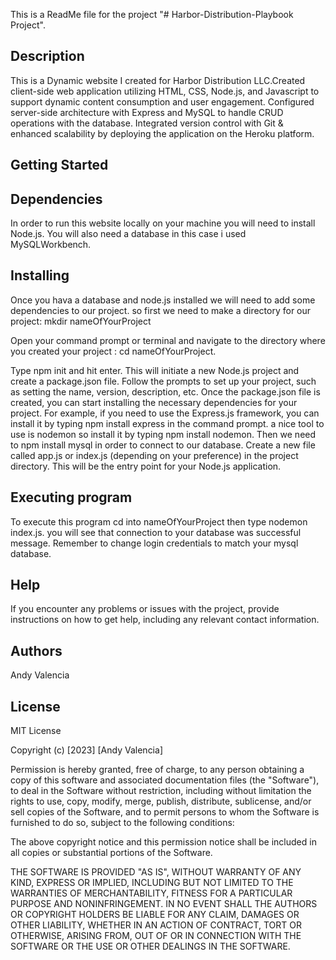 This is a ReadMe file for the project "# Harbor-Distribution-Playbook Project".

## Description

This is a Dynamic website I created for Harbor Distribution LLC.Created client-side web application utilizing HTML, CSS, Node.js, and Javascript to support dynamic content consumption and user engagement. Configured server-side architecture with Express and MySQL to handle CRUD operations with the database. Integrated version control with Git & enhanced scalability by deploying the application on the Heroku platform.

## Getting Started

## Dependencies 
In order to run this website locally on your machine you will need to install Node.js. You will also need a database in this case i used MySQLWorkbench.

## Installing 
Once you hava a database and node.js installed we will need to add some dependencies to our project. so first we need to make a directory for our project: mkdir nameOfYourProject

Open your command prompt or terminal and navigate to the directory where you created your project : cd nameOfYourProject.

Type npm init and hit enter. This will initiate a new Node.js project and create a package.json file. Follow the prompts to set up your project, such as setting the name, version, description, etc. Once the package.json file is created, you can start installing the necessary dependencies for your project. For example, if you need to use the Express.js framework, you can install it by typing npm install express in the command prompt. a nice tool to use is nodemon so install it by typing npm install nodemon. Then we need to npm install mysql in order to connect to our database. Create a new file called app.js or index.js (depending on your preference) in the project directory. This will be the entry point for your Node.js application.

## Executing program 
To execute this program cd into nameOfYourProject then type nodemon index.js. you will see that connection to your database was successful message. Remember to change login credentials to match your mysql database.

## Help

If you encounter any problems or issues with the project, provide instructions on how to get help, including any relevant contact information.

## Authors

Andy Valencia

## License

MIT License

Copyright (c) [2023] [Andy Valencia]

Permission is hereby granted, free of charge, to any person obtaining a copy of this software and associated documentation files (the "Software"), to deal in the Software without restriction, including without limitation the rights to use, copy, modify, merge, publish, distribute, sublicense, and/or sell copies of the Software, and to permit persons to whom the Software is furnished to do so, subject to the following conditions:

The above copyright notice and this permission notice shall be included in all copies or substantial portions of the Software.

THE SOFTWARE IS PROVIDED "AS IS", WITHOUT WARRANTY OF ANY KIND, EXPRESS OR IMPLIED, INCLUDING BUT NOT LIMITED TO THE WARRANTIES OF MERCHANTABILITY, FITNESS FOR A PARTICULAR PURPOSE AND NONINFRINGEMENT. IN NO EVENT SHALL THE AUTHORS OR COPYRIGHT HOLDERS BE LIABLE FOR ANY CLAIM, DAMAGES OR OTHER LIABILITY, WHETHER IN AN ACTION OF CONTRACT, TORT OR OTHERWISE, ARISING FROM, OUT OF OR IN CONNECTION WITH THE SOFTWARE OR THE USE OR OTHER DEALINGS IN THE SOFTWARE.
